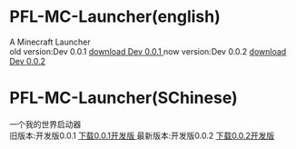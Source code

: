# PFL-MC-Launcher(english)
A Minecraft Launcher  
old version:Dev 0.0.1 <a  href ="https://github.com/ONLYAORGANIZATION/PFL-MC-Launcher/releases/tag/0.0.1">download Dev 0.0.1 </a>
now version:Dev 0.0.2 <a  href ="https://github.com/ONLYAORGANIZATION/PFL-MC-Launcher/releases/tag/0.0.2">download Dev 0.0.2 </a>
# PFL-MC-Launcher(SChinese)
一个我的世界启动器  
旧版本:开发版0.0.1 <a  href ="https://github.com/ONLYAORGANIZATION/PFL-MC-Launcher/releases/tag/0.0.1">下载0.0.1开发版 </a>
最新版本:开发版0.0.2 <a  href ="https://github.com/ONLYAORGANIZATION/PFL-MC-Launcher/releases/tag/0.0.2">下载0.0.2开发版 </a>
